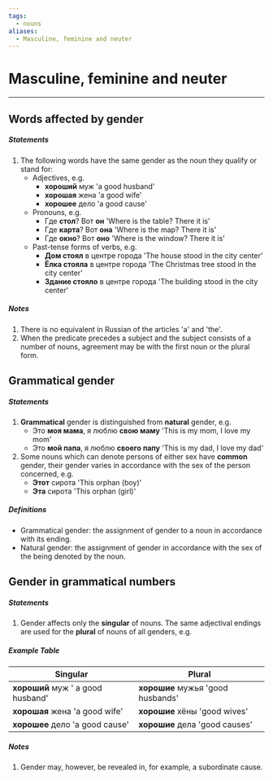 ```yaml
---
tags:
  - nouns
aliases:
  - Masculine, feminine and neuter
---
```

# Masculine, feminine and neuter
---
## Words affected by gender
##### Statements
1. The following words have the same gender as the noun they qualify or stand for:
	- Adjectives, e.g.
		- **хороший** муж 'a good husband'
		- **хорошая** жена 'a good wife'
		- **хорошее** дело 'a good cause'
	- Pronouns, e.g.
		- Где **стол**? Вот **он** 'Where is the table? There it is'
		- Где **карта**? Вот **она** 'Where is the map? There it is'
		- Где **окно**? Вот **оно** 'Where is the window? There it is'
	- Past-tense forms of verbs, e.g.
		- **Дом стоял** в центре города 'The house stood in the city center'
		- **Ёлка стояла** в центре города 'The Christmas tree stood in the city center'
		- **Здание стояло** в центре города 'The building stood in the city center'
##### Notes
1. There is no equivalent in Russian of the articles 'a' and 'the'.
2. When the predicate precedes a subject and the subject consists of a number of nouns, agreement may be with the first noun or the plural form.
## Grammatical gender
##### Statements
1. **Grammatical** gender is distinguished from **natural** gender, e.g.
	- Это **моя мама**, я люблю **свою маму** 'This is my mom, I love my mom'
	- Это **мой папа**, я люблю **своего папу** 'This is my dad, I love my dad'
2. Some nouns which can denote persons of either sex have **common** gender, their gender varies in accordance with the sex of the person concerned, e.g.
	- **Этот** сирота 'This orphan (boy)'
	- **Эта** сирота 'This orphan (girl)'
##### Definitions
- Grammatical gender: the assignment of gender to a noun in accordance with its ending.
- Natural gender: the assignment of gender in accordance with the sex of the being denoted by the noun.
## Gender in grammatical numbers
##### Statements
1. Gender affects only the **singular** of nouns. The same adjectival endings are used for the **plural** of nouns of all genders, e.g.
##### Example Table
| Singular                          | Plural                            |
| --------------------------------- | --------------------------------- |
| **хороший** муж ' a good husband' | **хорошие** мужья 'good husbands' |
| **хорошая** жена 'a good wife'    | **хорошие** хёны 'good wives'     |
| **хорошее** дело 'a good cause'   | **хорошие** дела 'good causes'    |
##### Notes
1. Gender may, however, be revealed in, for example, a subordinate cause.